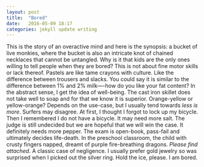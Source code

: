 ```yaml
---
layout: post
title:  "Bored"
date:   2016-05-09 18:17
categories: jekyll update writing
---
```

This is the story of an overactive mind and here is the synopsis: a bucket of live monkies, where the bucket is also an intricate knot of chained necklaces that cannot be untangled. Why is it that kids are the only ones willing to tell people when they are bored? This is not about fine motor skills or lack thereof. Pastels are like tame crayons with culture. Like the difference between trousers and slacks. You could say it is similar to the difference between 1% and 2% milk—-how do you like your fat content? In the abstract sense, I get the idea of well-being. The cast iron skillet does not take well to soap and for that we know it is superior. Orange-yellow or yellow-orange? Depends on the use-case, but I usually tend towards *less is more*. Surfers may disagree. At first, I thought I forgot to lock up my bicycle. Then I remembered I do not have a bicycle. It may need more salt. The judge is still undecided but we are hopeful that we will win the case. It definitely needs more pepper. The exam is open-book, pass-fail and ultimately decides life-death. In the preschool classroom, the child with crusty fingers napped, dreamt of purple fire-breathing dragons. *Please find attached*. A classic case of negligence. I usually prefer gold jewelry so was surprised when I picked out the silver ring. Hold the ice, please. I am bored.    